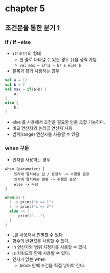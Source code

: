 # chapter 5
## 조건문을 통한 분기 1
### if / if ~else
- `if(조건)`의 형태
    - 한 줄로 나타낼 수 있는 경우 `{}`을 생략 가능
    - `val max = if(a > b) a else b`
- 블록과 함께 사용하는 경우
```kotlin
val a = 12
val b = 7
val max = if(a>b) {
    a;
}
else {
    b;
}
```
- else 를 사용해서 조건을 필요한 만큼 조합 가능하다.
- 비교 연산자와 논리곱 연산자 사용
- 범위(range) 연산자를 사용할 수 있음

### when 구문
- 인자를 사용하는 경우
```text
when (parameter) {
    인자에 일치하는 값 / 표현식 -> 수행할 문장
    인자에 일치하는 범위 -> 수행할 문장
    else -> 문장
}
```
```kotlin
when(x) {
  1 -> print("x == 1")
  2 -> print("x == 2")
  else -> {
      print("...")
  }
}
```
- `,`를 사용해서 판별할 수 있다.
- 함수의 반환값을 사용할 수 있다.
- in 연산자와 범위 지정자를 사용할 수 있다.
- is 키워드와 함께 사용할 수 있다.
- 인자가 없는 when
  - block 안에 조건을 직접 넣어야 한다.